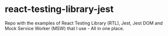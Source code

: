 # react-testing-library-jest

Repo with the examples of React Testing Library (RTL), Jest, Jest DOM and Mock Service Worker (MSW) that I use - All in one place.
